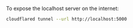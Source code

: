 To expose the localhost server on the internet:

```bash
cloudflared tunnel --url http://localhost:5000
```